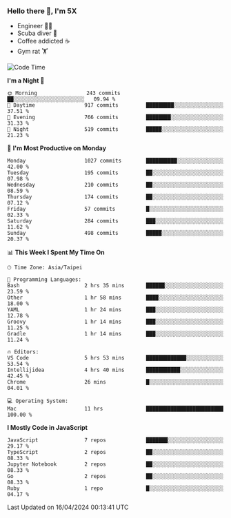 ### Hello there 👋, I'm 5X

* Engineer 👨‍💻
* Scuba diver 🤿
* Coffee addicted ☕️
* Gym rat 🏋️

<!--START_SECTION:waka-->
![Code Time](http://img.shields.io/badge/Code%20Time-911%20hrs%2045%20mins-blue)

**I'm a Night 🦉** 

```text
🌞 Morning                243 commits         ██░░░░░░░░░░░░░░░░░░░░░░░   09.94 % 
🌆 Daytime                917 commits         █████████░░░░░░░░░░░░░░░░   37.51 % 
🌃 Evening                766 commits         ████████░░░░░░░░░░░░░░░░░   31.33 % 
🌙 Night                  519 commits         █████░░░░░░░░░░░░░░░░░░░░   21.23 % 
```
📅 **I'm Most Productive on Monday** 

```text
Monday                   1027 commits        ██████████░░░░░░░░░░░░░░░   42.00 % 
Tuesday                  195 commits         ██░░░░░░░░░░░░░░░░░░░░░░░   07.98 % 
Wednesday                210 commits         ██░░░░░░░░░░░░░░░░░░░░░░░   08.59 % 
Thursday                 174 commits         ██░░░░░░░░░░░░░░░░░░░░░░░   07.12 % 
Friday                   57 commits          █░░░░░░░░░░░░░░░░░░░░░░░░   02.33 % 
Saturday                 284 commits         ███░░░░░░░░░░░░░░░░░░░░░░   11.62 % 
Sunday                   498 commits         █████░░░░░░░░░░░░░░░░░░░░   20.37 % 
```


📊 **This Week I Spent My Time On** 

```text
🕑︎ Time Zone: Asia/Taipei

💬 Programming Languages: 
Bash                     2 hrs 35 mins       ██████░░░░░░░░░░░░░░░░░░░   23.59 % 
Other                    1 hr 58 mins        ████░░░░░░░░░░░░░░░░░░░░░   18.00 % 
YAML                     1 hr 24 mins        ███░░░░░░░░░░░░░░░░░░░░░░   12.78 % 
Groovy                   1 hr 14 mins        ███░░░░░░░░░░░░░░░░░░░░░░   11.25 % 
Gradle                   1 hr 14 mins        ███░░░░░░░░░░░░░░░░░░░░░░   11.24 % 

🔥 Editors: 
VS Code                  5 hrs 53 mins       █████████████░░░░░░░░░░░░   53.54 % 
Intellijidea             4 hrs 40 mins       ███████████░░░░░░░░░░░░░░   42.45 % 
Chrome                   26 mins             █░░░░░░░░░░░░░░░░░░░░░░░░   04.01 % 

💻 Operating System: 
Mac                      11 hrs              █████████████████████████   100.00 % 
```

**I Mostly Code in JavaScript** 

```text
JavaScript               7 repos             ███████░░░░░░░░░░░░░░░░░░   29.17 % 
TypeScript               2 repos             ██░░░░░░░░░░░░░░░░░░░░░░░   08.33 % 
Jupyter Notebook         2 repos             ██░░░░░░░░░░░░░░░░░░░░░░░   08.33 % 
Go                       2 repos             ██░░░░░░░░░░░░░░░░░░░░░░░   08.33 % 
Ruby                     1 repo              █░░░░░░░░░░░░░░░░░░░░░░░░   04.17 % 
```




 Last Updated on 16/04/2024 00:13:41 UTC
<!--END_SECTION:waka-->
